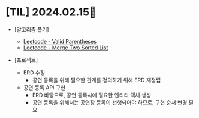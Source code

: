 # [TIL] 2024.02.15📒

* [알고리즘 풀기]
  * [Leetcode - Valid Parentheses](https://github.com/elephant97/Algorithm/blob/main/Leetcode/Java/Easy/Valid%20Parentheses.java)
  * [Leetcode - Merge Two Sorted List](https://github.com/elephant97/Algorithm/blob/main/Leetcode/Java/Easy/Merge%20Two%20Sorted%20Lists.java)

* [프로젝트]
  * ERD 수정
    * 공연 등록을 위해 필요한 관계를 정의하기 위해 ERD 재정립
  * 공연 등록 API 구현
    * ERD 바탕으로, 공연 등록시에 필요한 엔티티 객체 생성
    * 공연 등록을 위해서는 공연장 등록이 선행되어야 하므로, 구현 순서 변경 필요
